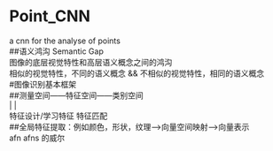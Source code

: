 # Point_CNN<br>
a cnn for the analyse of points<br>
##语义鸿沟 Semantic Gap<br>
图像的底层视觉特性和高层语义概念之间的鸿沟<br>
相似的视觉特性，不同的语义概念 && 不相似的视觉特性，相同的语义概念<br>
#图像识别基本框架<br>
##测量空间——特征空间——类别空间<br>
                          |                        |<br>
    特征设计/学习特征   特征匹配<br>
##全局特征提取：例如颜色，形状，纹理——>向量空间映射——>向量表示<br>
       afn    afns
    的威尔
